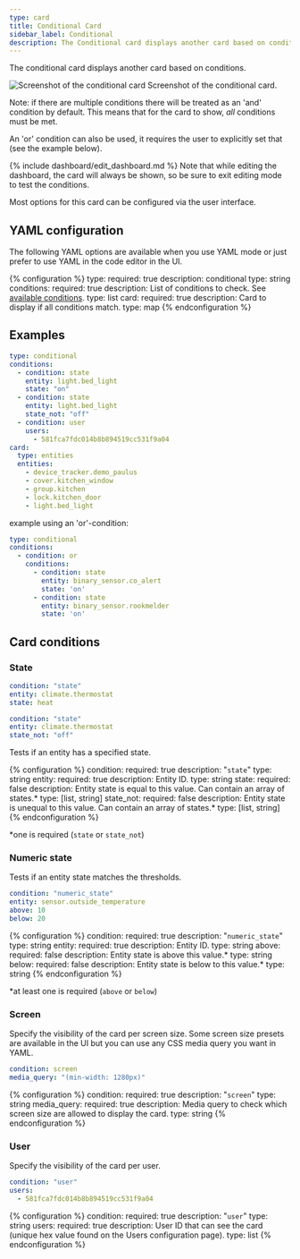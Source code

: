 ```yaml
---
type: card
title: Conditional Card
sidebar_label: Conditional
description: The Conditional card displays another card based on conditions.
---
```


The conditional card displays another card based on conditions.

<p class='img'>
  <img src='/images/dashboards/conditional_card.gif' alt='Screenshot of the conditional card'>
  Screenshot of the conditional card.
</p>

Note: if there are multiple conditions there will be treated as an 'and' condition by default. This means that for the card to show, _all_ conditions must be met.

An 'or' condition can also be used, it requires the user to explicitly set that (see the example below).

{% include dashboard/edit_dashboard.md %}
Note that while editing the dashboard, the card will always be shown, so be sure to exit editing mode to test the conditions.

Most options for this card can be configured via the user interface.

## YAML configuration

The following YAML options are available when you use YAML mode or just prefer to use YAML in the code editor in the UI.

{% configuration %}
type:
  required: true
  description: conditional
  type: string
conditions:
  required: true
  description: List of conditions to check. See [available conditions](/dashboards/conditional/#card-conditions).
  type: list
card:
  required: true
  description: Card to display if all conditions match.
  type: map
{% endconfiguration %}

## Examples

```yaml
type: conditional
conditions:
  - condition: state
    entity: light.bed_light
    state: "on"
  - condition: state
    entity: light.bed_light
    state_not: "off"
  - condition: user
    users:
      - 581fca7fdc014b8b894519cc531f9a04
card:
  type: entities
  entities:
    - device_tracker.demo_paulus
    - cover.kitchen_window
    - group.kitchen
    - lock.kitchen_door
    - light.bed_light
```

example using an 'or'-condition:

```yaml
type: conditional
conditions:
  - condition: or
    conditions:
      - condition: state
        entity: binary_sensor.co_alert
        state: 'on'
      - condition: state
        entity: binary_sensor.rookmelder
        state: 'on'
```

## Card conditions

### State

```yaml
condition: "state"
entity: climate.thermostat
state: heat
```

```yaml
condition: "state"
entity: climate.thermostat
state_not: "off"
```

Tests if an entity has a specified state.

{% configuration %}
condition:
  required: true
  description: "`state`"
  type: string
entity:
  required: true
  description: Entity ID.
  type: string
state:
  required: false
  description: Entity state is equal to this value. Can contain an array of states.*
  type: [list, string]
state_not:
  required: false
  description: Entity state is unequal to this value. Can contain an array of states.*
  type: [list, string]
{% endconfiguration %}

*one is required (`state` or `state_not`)

### Numeric state

Tests if an entity state matches the thresholds.

```yaml
condition: "numeric_state"
entity: sensor.outside_temperature
above: 10
below: 20
```

{% configuration %}
condition:
  required: true
  description: "`numeric_state`"
  type: string
entity:
  required: true
  description: Entity ID.
  type: string
above:
  required: false
  description: Entity state is above this value.*
  type: string
below:
  required: false
  description: Entity state is below to this value.*
  type: string
{% endconfiguration %}

*at least one is required (`above` or `below`)

### Screen

Specify the visibility of the card per screen size. Some screen size presets are available in the UI but you can use any CSS media query you want in YAML.

```yaml
condition: screen
media_query: "(min-width: 1280px)"
```

{% configuration %}
condition:
  required: true
  description: "`screen`"
  type: string
media_query:
  required: true
  description: Media query to check which screen size are allowed to display the card.
  type: string
{% endconfiguration %}

### User

Specify the visibility of the card per user.

```yaml
condition: "user"
users:
  - 581fca7fdc014b8b894519cc531f9a04
```

{% configuration %}
condition:
  required: true
  description: "`user`"
  type: string
users:
  required: true
  description: User ID that can see the card (unique hex value found on the Users configuration page).
  type: list
{% endconfiguration %}
